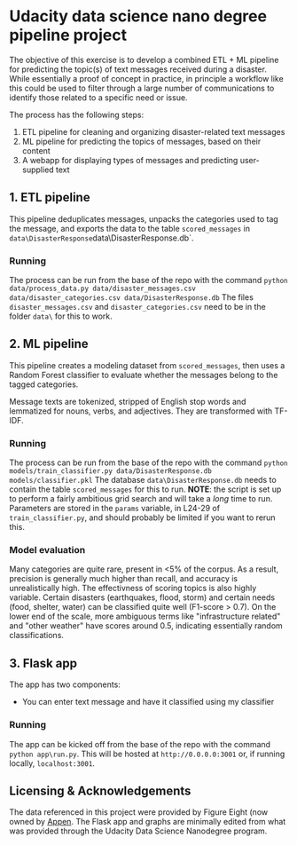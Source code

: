 # Udacity data science nano degree pipeline project #

The objective of this exercise is to develop a combined ETL + ML pipeline for
predicting the topic(s) of text messages received during a disaster. While 
essentially a proof of concept in practice, in principle a workflow like this
could be used to filter through a large number of communications to identify
those related to a specific need or issue.

The process has the following steps:
1. ETL pipeline for cleaning and organizing disaster-related text messages
2. ML pipeline for predicting the topics of messages, based on their content
3. A webapp for displaying types of messages and predicting user-supplied text 

## 1. ETL pipeline ##

This pipeline deduplicates messages, unpacks the categories used to tag 
the message, and exports the data to the table `scored_messages` in 
`data\DisasterResponse`data\DisasterResponse.db`. 

### Running ###

The process can be run from the base of the repo with the command 
`python data/process_data.py data/disaster_messages.csv data/disaster_categories.csv data/DisasterResponse.db`
The files `disaster_messages.csv` and `disaster_categories.csv` need to be in 
the folder `data\` for this to work.

## 2. ML pipeline ##

This pipeline creates a modeling dataset from `scored_messages`, then uses a
Random Forest classifier to evaluate whether the messages belong to the tagged
categories. 

Message texts are tokenized, stripped of English stop words and lemmatized for
nouns, verbs, and adjectives. They are transformed with TF-IDF.

### Running ###

The process can be run from the base of the repo with the command 
`python models/train_classifier.py data/DisasterResponse.db models/classifier.pkl`
The database `data\DisasterResponse.db` needs to contain the table 
`scored_messages` for this to run. 
**NOTE**: the script is set up to perform a fairly ambitious grid search
and will take a *long* time to run. Parameters are stored in the `params` 
variable, in L24-29 of `train_classifier.py`, and should probably be limited if
you want to rerun this.

### Model evaluation ###

Many categories are quite rare, present in <5% of the corpus. As a result, 
precision is generally much higher than recall, and accuracy is unrealistically
high. The effectivness of scoring topics is also highly variable. Certain 
disasters (earthquakes, flood, storm) and certain needs (food, shelter, water)
can be classified quite well (F1-score > 0.7). On the lower end of the scale, 
more ambiguous terms like "infrastructure related" and "other weather" have
scores around 0.5, indicating essentially random classifications.

## 3. Flask app ##

The app has two components:
* You can enter text message and have it classified using my classifier

### Running ###

The app can be kicked off from the base of the repo with the command
`python app\run.py`. This will be hosted at `http://0.0.0.0:3001` or, if running
locally, `localhost:3001`.

## Licensing & Acknowledgements ## 

The data referenced in this project were provided by Figure Eight (now owned by
[Appen](https://appen.com/). The Flask app and graphs are minimally edited from
what was provided through the Udacity Data Science Nanodegree program.